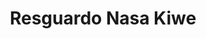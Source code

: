---
title: Resguardo Nasa Kiwe
nombre_comunidad: Resguardo Nasa Kiwe
municipio: Santander de Quilichao
departamento: Cauca
descripcion: >-
  Comunidad indígena Nasa, ubicada en 3 veredas del municipio de Santander de
  Quilichao: Quita Pereza, Nuevo México y Jaguito, están constituidos como
  resguardo desde el año 2012, la propiedad de la tierra esta formalizada a
  partir de una titulación colectiva.  El plan de vida Yu´Lucx fue construido en
  conjunto con los resguardos de Canoas y Munchique.
num_personas: 1200
num_familias: 287
min_distancia_casco_urbano: 15
km_distancia_casco_urbano: 3
vias_acceso: Vía terciaria en muy buen estado
infraestructura_comunitaria:
  - Casa comunal
  - ' Cancha de futbol'
  - Caseta
notas_infraestructura_comunitaria: null
liderazgo_comunidad:
  - >-
    El cabildo mayor está conformado por 4 autoridades mayores (Ne’hwe’sx)

    y coordinadores por cada tejido (mujer - jóven - comunicaciones - política
    en salud)
  - |-

    Consejo Consultivo de mujeres
inclusion_diversidad_genero: null
comentarios_conectividad: null
punto_SOLE: null
comentarios_punto_SOLE: []
ppales_actividades_economicas_vocacion_productiva:
  - >-
    agricultura (autoconsumo y comercialización hortalizas - citricos y especies
    menores)
  - |2-
     
    Porcinos y ganadería en pie
  - ' piscicola (Tilapia Roja -  Mojarra)'
  - ' Producción de Estevia (Asociación de Productores de Stevia) '
comentarios_ppales_actividades_economicas_vocacion_productiva: null
comunidad_sostenible_uso_suelo: null
org_con_proyeccion: []
servicios_publicos_comunidades_focalizadas:
  - Energía eléctrica - Compañía Eléctrica de Occidente
  - ' Acueducto comunitario (sin concesión de agua)'
comunidades_focalizadas_educacion_infraestructura_educativa:
  - >-
    Institución Educativa Agropecuaria Las Aves - Centro Docente Rural Mixto
    Nasa Kiwe Tck Kshaw: 400 estudiantes
comunidades_focalizadas_practicas_organizativas: []
conectividad_minima: Bueno
iniciativas_priorizadas: []
org_focalizada: []
riesgo: null
otros_programas_USAID: []
alianzas_colaboradores: []
posibilidad_iniciativas_conjuntas_aliados_2: []
actividades_ocio:
  - Sek buy
  - ' Saakhelu y Cxapuc'
  - ' refrescamiento de bastones'
  - refrescamiento de las semillas
  - ' apagada del fogón'
medios_comunicacion_narrativas_locales: []
num_visitas_realizadas: null
num_diagnosticos_rurales_participativos_realizados: null
infraestructura_salud_atencion_psicosocial: []
notas_infraestructura_salud_atencion_psicosocial: >-
  En apoyo del programa WLH la institución QUILISALUD E.S.E. UNIDAD DE ATENCION
  EN SALUD ANTONIO NARIÑO presta el servicio de psicología, fonoaudiología,
  fisioterapia y terapia ocupacional de manera presencia en la cabecera
  municipal de Santander de Quilichao. También se habilitó servicio de
  telemedicina en el ESE HOSPITAL FRANCISCO DE PAULA SANTANDER para psiquiatria.
  Y esa institución tiene todos los otros servicios de manera presencial
  (psicología, fonoaudiología, fisioterapia y terapia ocupacional)
num_visitas_predio: null
url: /reportes/resguardo-nasa-kiwe
layout: comunidad
download_file: /reportes/resguardo-nasa-kiwe.pdf

---